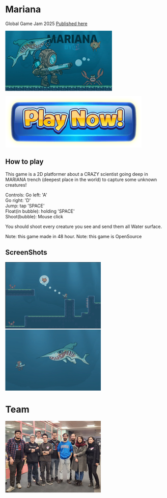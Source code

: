 # Mariana
Global Game Jam 2025 [Published here](https://globalgamejam.org/games/2025/mariana-trench-7)

<img src="./media/cover.jpeg"></img>

<a href="https://pishik-games.github.io/GGJ2025/">
    <img src="./media/play.png"></img>
</a>

## How to play

This game is a 2D platformer about a CRAZY scientist going deep in MARIANA trench (deepest place in the world) to capture some unknown creatures!

Controls:
Go left: 'A'\
Go right: 'D'\
Jump: tap 'SPACE'\
Float(in bubble): holding 'SPACE'\
Shoot(bubble): Mouse click

You should shoot every creature you see and send them all Water surface.

Note: this game made in 48 hour.
Note: this game is OpenSource

## ScreenShots

<img src="./media/gameplay1.png" width="300"></img>
<img src="./media/gameplay2.png" width="300"></img>

# Team

<img src="./media/team.jpeg" width="300"></img>
